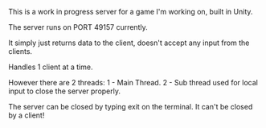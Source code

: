 This is a work in progress server for a game I'm working on, built in Unity.

The server runs on PORT 49157 currently.

It simply just returns data to the client, doesn't accept any input from the clients.

Handles 1 client at a time.

However there are 2 threads:
    1 - Main Thread.
    2 - Sub thread used for local input to close the server properly.

The server can be closed by typing exit on the terminal. It can't be closed by a client!